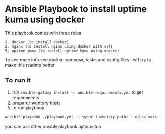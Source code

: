 # Ansible Playbook to install uptime kuma using docker

This playbook comes with three roles

    1. docker (to install docker)
    2. nginx (to install nginx using docker with ssl)
    3. uptime kuma (to install uptime kuma using docker)

To see more info see docker-compose, tasks and config files 
I will try to make this readme better

## To run it
1. run `ansible-galaxy install -r ansible-requirements.yml` to get requirements
2. prepare inventory hosts
3. to run playbook
```bash
ansible-playbook ./playbook.yml -i <your inventory path> --extra-vars "kuma_domain=<uptime kuma domain>"
```
you can use other ansible playbook options too
